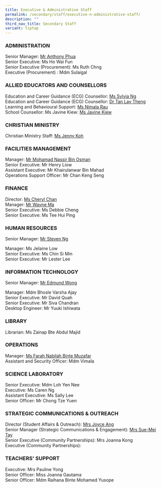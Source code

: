 ```yaml
---
title: Executive & Administrative Staff
permalink: /secondary/staff/executive-n-administrative-staff/
description: ""
third_nav_title: Secondary Staff
variant: tiptap
---
```

<h3><strong>ADMINISTRATION</strong></h3>
<p>Senior Manager: <a href="mailto:Anthony_Phua@schools.gov.sg" rel="noopener noreferrer nofollow" target="_blank">Mr Anthony Phua</a> 
<br>Senior Executive: Ms Ho Wai Fun
<br>Senior&nbsp;Executive (Procurement): Ms Ruth Chng
<br>Executive (Procurement) : Mdm Sulaigal</p>
<h3><strong>ALLIED EDUCATORS AND COUNSELLORS</strong></h3>
<p>Education and Career Guidance (ECG) Counsellor:&nbsp;<a href="mailto:sylvia_ng_pik_san@schools.gov.sg" rel="noopener noreferrer nofollow" target="_blank">Ms Sylvia Ng</a> 
<br>Education and Career Guidance (ECG) Counsellor:&nbsp;<a href="mailto:tan_lay_theng@schools.gov.sg" rel="noopener noreferrer nofollow" target="_blank">Dr Tan Lay Theng</a> 
<br>Learning and Behavioural Support:&nbsp;<a href="mailto:Nimala_Mokhna_Rau@schools.gov.sg" rel="noopener noreferrer nofollow" target="_blank">Ms Nimala Rau</a> 
<br>School Counsellor: Ms Javine Kiew: <a href="mailto:Javine_Kiew@schools.gov.sg" rel="noopener nofollow" target="_blank">Ms Javine Kiew</a>
</p>
<h3><strong>CHRISTIAN MINISTRY</strong></h3>
<p>Christian Ministry Staff:&nbsp;<a href="mailto:jenny_koh@mgs.sch.edu.sg" rel="noopener noreferrer nofollow" target="_blank">Ms Jenny Koh</a>
</p>
<h3><strong>FACILITIES MANAGEMENT</strong></h3>
<p>Manager: <a href="mailto:mohd_nassir_osman@schools.gov.sg" rel="noopener noreferrer nofollow" target="_blank">Mr Mohamad Nassir Bin Osman</a> 
<br>Senior Executive: Mr Henry Liow
<br>Assistant Executive: Mr Khairulanwar Bin Mahad
<br>Operations Support Officer: Mr Chan Keng Seng</p>
<h3><strong>FINANCE</strong></h3>
<p>Director:&nbsp;<a href="mailto:cheryl_chan_hp@schools.gov.sg" rel="noopener noreferrer nofollow" target="_blank">Ms Cheryl Chan</a> 
<br>Manager: <a href="mailto:wayne_ma@schools.gov.sg" rel="noopener noreferrer nofollow" target="_blank">Mr Wayne Ma</a> 
<br>Senior Executive: Ms Debbie Cheng
<br>Senior Executive: Ms Tee Hui Ping</p>
<h3><strong>HUMAN RESOURCES</strong></h3>
<p>Senior Manager: <a href="mailto:Steven_Ng_A@schools.gov.sg" rel="noopener noreferrer nofollow" target="_blank">Mr Steven Ng</a> 
</p>
<p>Manager: Ms Jelaine Low
<br>Senior Executive: Ms Chin Si Min
<br>Senior&nbsp;Executive: Mr Lester Lee
<br>
</p>
<h3><strong>INFORMATION TECHNOLOGY</strong></h3>
<p>Senior Manager: <a href="mailto:edmund_wong@schools.gov.sg" rel="noopener noreferrer nofollow" target="_blank">Mr Edmund Wong</a> 
</p>
<p>Manager: Mdm Bhosle Varsha Ajay
<br>Senior Executive: Mr David Quah
<br>Senior&nbsp;Executive: Mr Siva Chandran
<br>Desktop Engineer:&nbsp;Mr Yuuki Ishiwata</p>
<h3><strong>LIBRARY</strong></h3>
<p>Librarian: Ms Zainap Bte Abdul Majid</p>
<h3><strong>OPERATIONS</strong></h3>
<p>Manager: <a href="mailto:Farah_Nabilah@schools.gov.sg" rel="noopener noreferrer nofollow" target="_blank">Ms Farah Nabilah Binte Muzafar</a> 
<br>Assistant and Security Officer: Mdm Vimala</p>
<h3><strong>SCIENCE LABORATORY</strong></h3>
<p>Senior Executive: Mdm Loh Yen Nee
<br>Executive: Ms Caren Ng
<br>Assistant Executive:&nbsp;Ms Sally Lee
<br>Senior Officer: Mr Chong Tze Yuen</p>
<h3><strong>STRATEGIC COMMUNICATIONS &amp; OUTREACH</strong></h3>
<p>Director (Student Affairs &amp; Outreach):&nbsp;<a href="mailto:joyce_ang_a@schools.gov.sg" rel="noopener noreferrer nofollow" target="_blank">Mrs Joyce Ang</a> 
<br>Senior Manager (Strategic Communications &amp; Engagement):&nbsp;<a href="mailto:tay_sue-mei@schools.gov.sg" rel="noopener noreferrer nofollow" target="_blank">Mrs Sue-Mei Tay</a> 
<br>Senior Executive (Community Partnerships): Mrs Joanna Kong
<br>Executive (Community Partnerships):</p>
<h3><strong>TEACHERS' SUPPORT</strong></h3>
<p>Executive: Mrs Pauline Yong
<br>Senior&nbsp;Officer: Miss Joanna Gautama
<br>Senior&nbsp;Officer:&nbsp;Mdm Raihana Binte Mohamed Yusope</p>
<p></p>
<p></p>